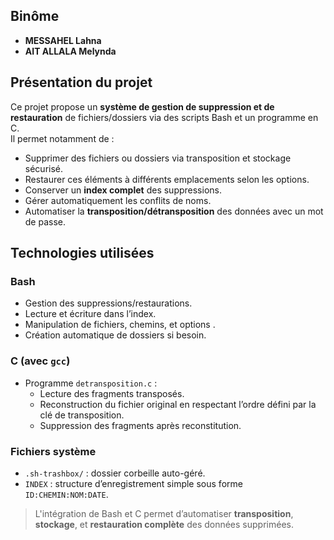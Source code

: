 
##  Binôme

- **MESSAHEL Lahna** 
- **AIT ALLALA Melynda** 

## Présentation du projet

Ce projet propose un **système de gestion de suppression et de restauration** de fichiers/dossiers via des scripts Bash et un programme en C.  
Il permet notamment de :
- Supprimer des fichiers ou dossiers via transposition et stockage sécurisé.
- Restaurer ces éléments à différents emplacements selon les options.
- Conserver un **index complet** des suppressions.
- Gérer automatiquement les conflits de noms.
- Automatiser la **transposition/détransposition** des données avec un mot de passe.

##  Technologies utilisées

###  Bash
- Gestion des suppressions/restaurations.
- Lecture et écriture dans l’index.
- Manipulation de fichiers, chemins, et options .
- Création automatique de dossiers si besoin.

###  C (avec `gcc`)
- Programme `detransposition.c` :
  - Lecture des fragments transposés.
  - Reconstruction du fichier original en respectant l’ordre défini par la clé de transposition.
  - Suppression des fragments après reconstitution.

### Fichiers système
- `.sh-trashbox/` : dossier corbeille auto-géré.
- `INDEX` : structure d’enregistrement simple sous forme `ID:CHEMIN:NOM:DATE`.

> L'intégration de Bash et C permet d’automatiser **transposition**, **stockage**, et **restauration complète** des données supprimées.


